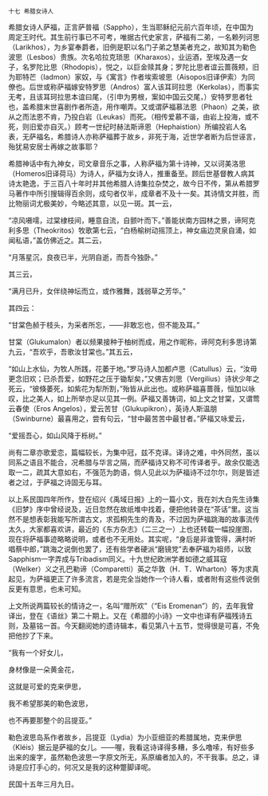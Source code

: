     十七 希腊女诗人 

   希腊女诗人萨福，正言萨普福（Sappho），生当耶稣纪元前六百年顷，在中国为周定王时代。其生前行事已不可考，唯据古代史家言，萨福有二弟，一名赖列诃思（Larikhos），为乡宴奉爵者，旧例是职以名门子弟之慧美者充之，故知其为勒色波思（Lesbos）贵族。次名哈拉克琐思（Kharaxos），业运酒，至埃及遇一女子，名罗陀比思（Rhodopis），悦之，以巨金赎其身；罗陀比思者谊云蔷薇颊，旧为耶特芒（Iadmon）家奴，与《寓言》作者埃索坡思（Aisopos旧译伊索）为同僚也。后世或称萨福嫁安特罗思（Andros）富人该耳珂拉思（Kerkolas），而事实无考，且该耳珂拉思本谊曰尾，（引申为男根，案如中国云交尾，）安特罗思者牡也，盖希腊末世喜剧作者所造，用作嘲弄。又或谓萨福慕法恩（Phaon）之美，欲从之而法恩不肯，乃投白岩（Leukas）而死。（相传爱慕不谐，由岩上投海，或不死，则旧爱亦自灭。）顾考一世纪时赫法斯谛恩（Hephaistion）所编投岩人名表，无萨福名，希腊诗人亦称萨福葬于故乡，非死于海，近世学者断为后世诬言，殆犹易安居士再嫁之故事耶？

   希腊神话中有九神女，司文章音乐之事，人称萨福为第十诗神，又以诃美洛思（Homeros旧译荷马）为诗人，萨福为女诗人，推重备至。顾后世基督教人病其诗太艳逸，于三百八十年时并其他希腊人诗集拉杂焚之，故今日不传，第从希腊罗马著作中所引搜辑得百余则，成句者仅半，成章者不及十一矣。其诗情文并胜，而比物丽词尤极美妙，今略述其意，以见一斑。其一云，

   “凉风嗫嚅，过棠棣枝间，睡意自流，自颤叶而下。”善能状南方园林之景，谛阿克利多思（Theokritos）牧歌第七云，“白杨榆树动摇顶上，神女庙边灵泉自涌，如闻私语，”盖仿佛近之。其二云，

   “月落星沉，良夜已半，光阴自逝，而吾今独卧。”

   其三云，

   “满月已升，女伴绕神坛而立，或作雅舞，践弱草之芳华。”

   其四云：

   “甘棠色赪于枝头，为采者所忘，——非敢忘也，但不能及耳。”

   甘棠（Glukumalon）者以频果接种于柚树而成，用之作昵称，谛阿克利多思诗第九云，“吾欢乎，吾歌汝甘棠也。”其五云，

   “如山上水仙，为牧人所践，花萎于地。”罗马诗人加都卢思（Catullus）云，“汝毋更念旧欢；已杀吾爱，如野花之压于锄犁矣，”又佛吉刘思（Vergilius）诗状少年之死云，“彼倏萎死，如紫花为犁所割，”殆皆从此出也。或称萨福喜蔷薇，恒加以咏叹，比之美人，如上所举亦足以见其一例。萨福又善铸词，如上文之甘棠，又谓莺云春使（Eros Angelos），爱云苦甘（Glukupikron），英诗人斯温朋（Swinburne）最喜用之，尝有句云，“甘中最苦苦中最甘者。”萨福又咏爱云，

   “爱摇吾心，如山风降于栎树。”

   尚有二章亦歌爱恋，篇幅较长，为集中冠，兹不克译。译诗之难，中外同然，虽以同系之语且不能合，况希腊与华言之隔，而萨福诗又称不可传译者乎。故余仅能选取一二，疏其大意如右，不强范为韵语，倘人见此以为萨福诗不过尔尔，则是皆述者之过，于萨福之诗固无与耳。

   以上系民国四年所作，登在绍兴《禹域日报》上的一篇小文，我在刘大白先生诗集《旧梦》序中曾经说及，近日忽然在故纸堆中找着，便把他转录在“茶话”里。这当然不是想表彰我能写所谓古文，求孤桐先生的青及，不过因为萨福跳海的故事流传太久，大家都喜欢讲，最近的《东方杂志》（二三之一）上也还转载一幅投崖图，现在将萨福事迹略略说明，或者也不无用处。其实呢，“身后是非谁管得，满村听唱蔡中郎，”跳海之说倒也罢了，还有些学者硬派“磨镜党”去奉萨福为祖师，以致Sapphism一字弄成与Tribadism同义。十九世纪欧洲学者如德之威耳寇（Welker）义之孔巴勒谛（Comparetti）英之华敦（H．T．Wharton）等为求真起见，为萨福更正了许多流言，若是完全当她作一个诗人看，或者附有这些传说倒反更有意思，也未可知。

   上文所说两篇较长的情诗之一，名叫“赠所欢”（“Eis Eromenan”）的，去年我曾译出，登在《语丝》第二十期上。又在《希腊的小诗》一文中也译有萨福残诗五则，及墓铭一首。今天翻阅她的遗诗辑本，看见第八十五节，觉得很是可喜，不免把他抄了下来。

   “我有一个好女儿，

   身材像是一朵黄金花，

   这就是可爱的克来伊思，

   我不希望那美的勒色波思，

   也不再要那整个的吕提亚。”

   勒色波思岛系作者故乡，吕提亚（Lydia）为小亚细亚的希腊属地，克来伊思（Kléis）据云是萨福的女儿。——喔，我看这诗译得多糟，多么噜嗦，有好些多出来的废字，虽然勒色波思一字原文所无，系原编者加入的，不干我事。总之，译诗是应打手心的，何况又是我的这种蹩脚译呢。

   民国十五年三月九日。

